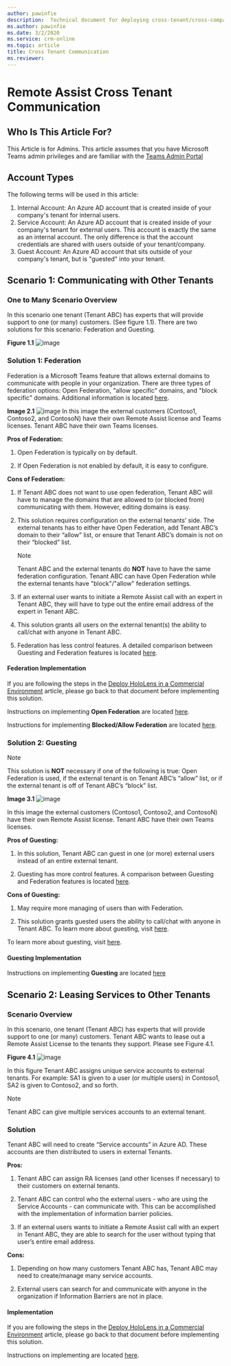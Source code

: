 ```yaml
---
author: pawinfie
description:  Technical document for deploying cross-tenant/cross-company RA calls
ms.author: pawinfie
ms.date: 3/2/2020
ms.service: crm-online
ms.topic: article
title: Cross Tenant Communication
ms.reviewer:
---
```


# Remote Assist Cross Tenant Communication

## Who Is This Article For?

This Article is for Admins. This article assumes that you have Microsoft Teams admin privileges and are familiar with the [Teams Admin Portal](https://admin.teams.microsoft.com/)

## Account Types

The following terms will be used in this article:

1. Internal Account: An Azure AD account that is created inside of your company's tenant for internal users.
1. Service Account: An Azure AD account that is created inside of your company's tenant for external users. This account is exactly the same as an internal account. The only difference is that the account credentials are shared with users outside of your tenant/company.
1. Guest Account: An Azure AD account that sits outside of your company's tenant, but is "guested" into your tenant.

## Scenario 1: Communicating with Other Tenants

### One to Many Scenario Overview

In this scenario one tenant (Tenant ABC) has experts that will provide support to one (or many) customers. (See figure 1.1). There are two solutions for this scenario: Federation and Guesting.

**Figure 1.1**
![image](media/cross-tenant-overview.png)

### Solution 1: Federation

Federation is a Microsoft Teams feature that allows external domains to communicate with people in your organization. There are three types of federation options: Open Federation, "allow specific" domains, and "block specific" domains. Additional information is located [here](https://docs.microsoft.com/microsoftteams/manage-external-access#plan-for-external-access).

**Image 2.1**
![image](media/cross-tenant-federation.png)
In this image the external customers (Contoso1, Contoso2, and ContosoN) have their own Remote Assist license and Teams licenses. Tenant ABC have their own Teams licenses.

**Pros of Federation:**

1. Open Federation is typically on by default.

1. If Open Federation is not enabled by default, it is easy to configure.

**Cons of Federation:**

1. If Tenant ABC does not want to use open federation, Tenant ABC will have to manage the domains that are allowed to (or blocked from) communicating with them. However, editing domains is easy.

1. This solution requires configuration on the external tenants’ side. The external tenants has to either have Open Federation, add Tenant ABC’s domain to their “allow” list, or ensure that Tenant ABC’s domain is not on their “blocked” list.
    >[!NOTE]
    >Tenant ABC and the external tenants do **NOT** have to have the same federation configuration. Tenant ABC can have Open Federation while the external tenants have "block"/"allow" federation settings.

1. If an external user wants to initiate a Remote Assist call with an expert in Tenant ABC, they will have to type out the entire email address of the expert in Tenant ABC.

1. This solution grants all users on the external tenant(s) the ability to call/chat with anyone in Tenant ABC.

1. Federation has less control features. A detailed comparison between Guesting and Federation features is located [here]( https://docs.microsoft.com/microsoftteams/communicate-with-users-from-other-organizations#compare-external-and-guest-access).

#### Federation Implementation

If you are following the steps in the [Deploy HoloLens in a Commercial Environment](https://docs.microsoft.com/hololens/hololens-requirements#apps) article, please go back to that document before implementing this solution.

Instructions on implementing **Open Federation** are located [here](cross-company-calling.md).

Instructions for implementing **Blocked/Allow Federation** are located [here](https://docs.microsoft.com/microsoftteams/manage-external-access#allow-or-block-domains).

### Solution 2: Guesting

> [!NOTE]
> This solution is **NOT** necessary if one of the following is true: Open Federation is used, if the external tenant is on Tenant ABC’s “allow” list, or if the external tenant is off of Tenant ABC’s “block” list.

**Image 3.1**
![image](media/cross-tenant-guesting.png)

In this image the external customers (Contoso1, Contoso2, and ContosoN) have their own Remote Assist license. Tenant ABC have their own Teams licenses.

**Pros of Guesting:**

1. In this solution, Tenant ABC can guest in one (or more) external users instead of an entire external tenant.

1. Guesting has more control features. A comparison between Guesting and Federation features is located [here]( https://docs.microsoft.com/microsoftteams/communicate-with-users-from-other-organizations#compare-external-and-guest-access).

**Cons of Guesting:**

1. May require more managing of users than with Federation.

1. This solution grants guested users the ability to call/chat with anyone in Tenant ABC.
To learn more about guesting, visit [here]( https://docs.microsoft.com/microsoftteams/guest-access).

To learn more about guesting, visit [here]( https://docs.microsoft.com/microsoftteams/manage-external-access).

#### Guesting Implementation

Instructions on implementing **Guesting** are located [here](https://docs.microsoft.com/microsoftteams/guest-access-checklist)

## Scenario 2: Leasing Services to Other Tenants

### Scenario Overview

In this scenario, one tenant (Tenant ABC) has experts that will provide support to one (or many) customers. Tenant ABC wants to lease out a Remote Assist License to the tenants they support. Please see Figure 4.1.

**Figure 4.1**
![image](media/cross-tenant-licensing.png)

In this figure Tenant ABC assigns unique service accounts to external tenants. For example: SA1 is given to a user (or multiple users) in Contoso1, SA2 is given to Contoso2, and so forth.
>[!NOTE]
> Tenant ABC can give multiple services accounts to an external tenant.

### Solution

Tenant ABC will need to create “Service accounts” in Azure AD. These accounts are then distributed to users in external Tenants.

**Pros:**

1. Tenant ABC can assign RA licenses (and other licenses if necessary) to their customers on external tenants.

1. Tenant ABC can control who the external users - who are using the Service Accounts - can communicate with. This can be accomplished with the implementation of information barrier policies.

1. If an external users wants to initiate a Remote Assist call with an expert in Tenant ABC, they are able to search for the user without typing that user’s entire email address.

**Cons:**

1. Depending on how many customers Tenant ABC has, Tenant ABC may need to create/manage many service accounts.

1. External users can search for and communicate with anyone in the organization if Information Barriers are not in place.

#### Implementation

If you are following the steps in the [Deploy HoloLens in a Commercial Environment](https://docs.microsoft.com/hololens/hololens-requirements#apps) article, please go back to that document before implementing this solution.

Instructions on implementing are located [here](cross-tenant.md).
